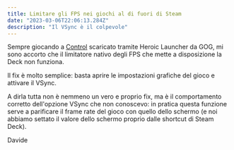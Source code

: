 ```yaml
---
title: Limitare gli FPS nei giochi al di fuori di Steam
date: "2023-03-06T22:06:13.284Z"
description: "Il VSync è il colpevole"
---
```


Sempre giocando a [Control](https://www.gog.com/game/control_ultimate_edition) scaricato tramite Heroic Launcher da GOG, mi sono accorto che il limitatore nativo degli FPS che mette a disposizione la Deck non funziona.

Il fix è molto semplice: basta aprire le impostazioni grafiche del gioco e attivare il VSync.

A dirla tutta non è nemmeno un vero e proprio fix, ma è il comportamento corretto dell'opzione VSync che non conoscevo: in pratica questa funzione serve a parificare il frame rate del gioco con quello dello schermo (e noi abbiamo settato il valore dello schermo proprio dalle shortcut di Steam Deck).

Davide

